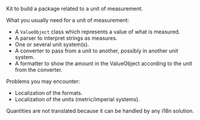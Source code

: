 Kit to build a package related to a unit of measurement.

What you usually need for a unit of measurement:

  * A `ValueObject` class which represents a value of what is measured.
  * A parser to interpret strings as measures.
  * One or several unit system(s).
  * A converter to pass from a unit to another, possibly in another unit system.
  * A formatter to show the amount in the ValueObject according to the unit from the converter.

Problems you may encounter:

  * Localization of the formats.
  * Localization of the units (metric/imperial systems).

Quantities are not translated because it can be handled by any i18n solution.